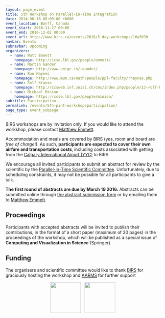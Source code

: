 ```yaml
---
layout: page_event
title: 5th Workshop on Parallel-in-Time Integration
date: 2014-06-16 00:00:00 +0000
event_location: Banff, Canada
event_start: 2016-11-27 00:00
event_end: 2016-12-02 00:00
event_url: http://www.birs.ca/events/2016/5-day-workshops/16w5030
navbar: Events
subnavbar: Upcoming
organizers:
  - name: Matt Emmett
    homepage: http://ccse.lbl.gov/people/emmett/
  - name: Martin Gander
    homepage: http://www.unige.ch/~gander/
  - name: Ron Haynes
    homepage: http://www.mun.ca/math/people/ppl-faculty/rhaynes.php
  - name: Rolf Krause
    homepage: http://icsweb.inf.unisi.ch/cms/index.php/people/23-rolf-krause.html
  - name: Michael Minion
    homepage: https://ccse.lbl.gov/people/minion/
subtitle: Participation
permalink: /events/5th-pint-workshop/participation/
page_type: event_subpage
---
```


BIRS workshops are by invitation only.  If you would like to attend
the workshop, please contact [Matthew
Emmett](mailto:memmett@gmail.com).

Accommodation and meals are covered by BIRS (yes, room and board are
*free of charge*!).  As such, **participants are expected to cover their
own airfare and transportation costs**, including costs associated with
getting from the [Calgary International Aiport (YYC)][YYC] to BIRS.

We encourage all invited participants to submit an abstract for review
by the scientific by the [Parallel-in-Time Scientific
Committee][PINTSC]. Unfortunately, due to scheduling constraints, it
may not be possible for all participants to give a talk.

**The first round of abstracts are due by March 19 2016.** Abstracts
can be submitted online through [the abstract submission
form][ABSTRACTS] or by emailing them to [Matthew
Emmett](mailto:memmett@gmail.com).

## Proceedings

Participants with accepted abstracts will be invited to publish their
contributions, in the format of a short paper (maximum of 20 pages) in
the proceedings of the workshop, which will be published as a special
issue of **Computing and Visualization in Science** (Springer).

## Funding

The organisers and scientific committee would like to thank
[BIRS][BIRS] for graciously hosting the workshop and [AARMS][AARMS]
for further support

<center markdown="0">
<a href="http://www.birs.ca/" style="text-decoration:none;"><img width="100px" src="http://www.birs.ca/~nassif/image/birs_logo.jpg"/></a>&nbsp;&nbsp;
<a href="https://aarms.math.ca/" style="text-decoration:none;"><img width="100px" src="https://aarms.math.ca/wp-content/themes/stargazer-child/aarmslogo.png"/></a>
</center>

[BIRS]: http://www.birs.ca/
[PINT16BIRS]: http://www.birs.ca/events/2016/5-day-workshops/16w5030
[BANFFCENTRE]: https://www.banffcentre.ca/
[YYC]: http://www.yyc.com/
[PINTSC]: http://www.parallelintime.org/events/2015/06/26/sc-election-result.html
[AARMS]: https://aarms.math.ca/
[ABSTRACTS]: https://docs.google.com/forms/d/1wj7wnrhe6u4hVl2552oUrSBWb7vRkHUjZsAqBu135Qw/viewform
